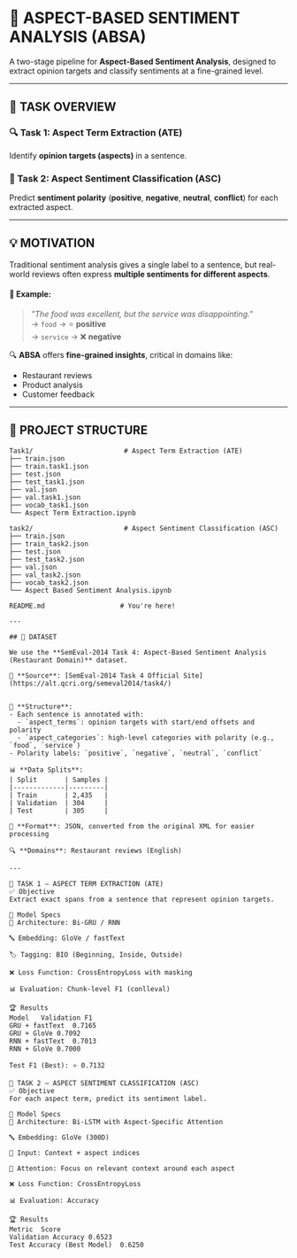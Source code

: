 # 🧠 ASPECT-BASED SENTIMENT ANALYSIS (ABSA)

A two-stage pipeline for **Aspect-Based Sentiment Analysis**, designed to extract opinion targets and classify sentiments at a fine-grained level.

---

## 🎯 TASK OVERVIEW

### 🔍 Task 1: Aspect Term Extraction (ATE)
Identify **opinion targets (aspects)** in a sentence.

### 🎯 Task 2: Aspect Sentiment Classification (ASC)
Predict **sentiment polarity** (**positive**, **negative**, **neutral**, **conflict**) for each extracted aspect.

---

## 💡 MOTIVATION

Traditional sentiment analysis gives a single label to a sentence, but real-world reviews often express **multiple sentiments for different aspects**.

#### 🧾 Example:
> *"The food was excellent, but the service was disappointing."*  
> → `food` → ⭐️ **positive**  
> → `service` → ❌ **negative**

🔍 **ABSA** offers **fine-grained insights**, critical in domains like:
- Restaurant reviews
- Product analysis
- Customer feedback

---

## 📁 PROJECT STRUCTURE

```text
Task1/                       # Aspect Term Extraction (ATE)
├── train.json
├── train.task1.json
├── test.json
├── test_task1.json
├── val.json
├── val.task1.json
├── vocab_task1.json
└── Aspect Term Extraction.ipynb

task2/                       # Aspect Sentiment Classification (ASC)
├── train.json
├── train_task2.json
├── test.json
├── test_task2.json
├── val.json
├── val_task2.json
├── vocab_task2.json
└── Aspect Based Sentiment Analysis.ipynb

README.md                   # You're here!

---

## 💾 DATASET

We use the **SemEval-2014 Task 4: Aspect-Based Sentiment Analysis (Restaurant Domain)** dataset.

🔗 **Source**: [SemEval-2014 Task 4 Official Site](https://alt.qcri.org/semeval2014/task4/)


📂 **Structure**:
- Each sentence is annotated with:
  - `aspect_terms`: opinion targets with start/end offsets and polarity
  - `aspect_categories`: high-level categories with polarity (e.g., `food`, `service`)
- Polarity labels: `positive`, `negative`, `neutral`, `conflict`

📊 **Data Splits**:
| Split       | Samples |
|-------------|---------|
| Train       | 2,435   |
| Validation  | 304     |
| Test        | 305     |

📝 **Format**: JSON, converted from the original XML for easier processing

🔍 **Domains**: Restaurant reviews (English)

---

🧩 TASK 1 – ASPECT TERM EXTRACTION (ATE)
✅ Objective
Extract exact spans from a sentence that represent opinion targets.

🧠 Model Specs
🔧 Architecture: Bi-GRU / RNN

🔤 Embedding: GloVe / fastText

🏷️ Tagging: BIO (Beginning, Inside, Outside)

❌ Loss Function: CrossEntropyLoss with masking

📊 Evaluation: Chunk-level F1 (conlleval)

🏆 Results
Model	Validation F1
GRU + fastText	0.7165
GRU + GloVe	0.7092
RNN + fastText	0.7013
RNN + GloVe	0.7000

Test F1 (Best): ⭐️ 0.7132

💬 TASK 2 – ASPECT SENTIMENT CLASSIFICATION (ASC)
✅ Objective
For each aspect term, predict its sentiment label.

🧠 Model Specs
🔧 Architecture: Bi-LSTM with Aspect-Specific Attention

🔤 Embedding: GloVe (300D)

🧠 Input: Context + aspect indices

🎯 Attention: Focus on relevant context around each aspect

❌ Loss Function: CrossEntropyLoss

📊 Evaluation: Accuracy

🏆 Results
Metric	Score
Validation Accuracy	0.6523
Test Accuracy (Best Model)	0.6250